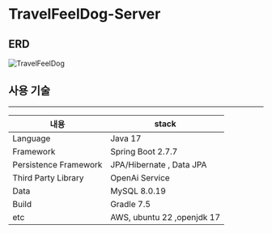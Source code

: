 # TravelFeelDog-Server


## ERD

![TravelFeelDog](https://github.com/HUFS-Capstone-23-01/TravelFeelDog-Server/assets/37647483/903242e9-fdfa-4aed-ad5f-758b340e5040)

## 사용 기술

---

| 내용 | stack                       |
| --- |-----------------------------|
| Language | Java 17                     |
| Framework | Spring Boot 2.7.7           |
| Persistence Framework | JPA/Hibernate , Data JPA    |
| Third Party Library  | OpenAi Service              |
| Data  | MySQL 8.0.19                |
| Build | Gradle 7.5                  |
| etc | AWS, ubuntu 22  ,openjdk 17 |